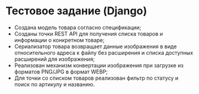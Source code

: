 # Тестовое задание (Django)
- Создана модель товара согласно спецификации;
- Созданы точки REST API для получения списка 
товаров и информации о конкретном товаре;
- Сериализатор товара возвращает данные изображения
в виде относительного адреса к файлу без расширения 
и списка доступных расширений для изображения;
- Реализован механизм конвертации изображения
при загрузке из форматов PNG/JPG в формат WEBP;
- Для точки со списком товаров реализован фильтр
по статусу и поиск по артикулу и названию.

